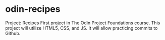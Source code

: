 # odin-recipes
Project: Recipes
First project in The Odin Project Foundations course. This project will utilize HTML5, CSS, and JS. It will allow practicing commits to Github.